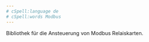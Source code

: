 ```yaml
---
# cSpell:language de
# cSpell:words Modbus
---
```


Bibliothek für die Ansteuerung von Modbus Relaiskarten.
